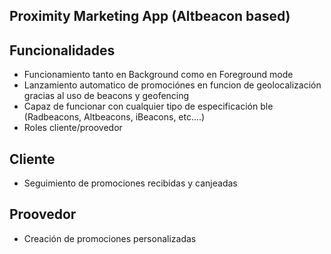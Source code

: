 Proximity Marketing App (Altbeacon based) 
-----------------------------------------

Funcionalidades
---------------
  - Funcionamiento tanto en Background como en Foreground mode
  - Lanzamiento automatico de promociónes en funcion de geolocalización gracias al uso de beacons y geofencing
  - Capaz de funcionar con cualquier tipo de especificación ble (Radbeacons, Altbeacons, iBeacons, etc....)
  - Roles cliente/proovedor

Cliente
-------
- Seguimiento de promociones recibidas y canjeadas 
  
Proovedor
---------
- Creación de promociones personalizadas
  
  
